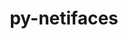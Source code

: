 ---
title: "py-netifaces"
layout: cache
categories: [package, develop-2024-06-09]
meta: {"versions": ["0.10.5"], "compilers": ["gcc@=11.4.0", "gcc@=9.4.0", "oneapi@=2024.0.0"], "oss": ["ubuntu20.04", "ubuntu22.04"], "platforms": ["linux"], "targets": ["neoverse_v1", "neoverse_v2", "ppc64le", "x86_64_v3"], "stacks": ["e4s", "e4s-neoverse-v2", "e4s-neoverse_v1", "e4s-oneapi", "e4s-power", "root"], "num_specs": 5, "num_specs_by_stack": {"root": 5, "e4s-oneapi": 1, "e4s-neoverse-v2": 1, "e4s-power": 1, "e4s": 1, "e4s-neoverse_v1": 1}}
spec_details: [{"hash": "g325re7zcef3dudoovpssc4pkjirqiin", "compiler": "oneapi@=2024.0.0", "versions": ["0.10.5"], "os": "ubuntu22.04", "platform": "linux", "target": "x86_64_v3", "variants": ["build_system=python_pip"], "stacks": ["root", "e4s-oneapi"], "size": "-", "tarball": "https://binaries.spack.io/develop-2024-06-09/build_cache/linux-ubuntu22.04-x86_64_v3/oneapi-2024.0.0/py-netifaces-0.10.5/linux-ubuntu22.04-x86_64_v3-oneapi-2024.0.0-py-netifaces-0.10.5-g325re7zcef3dudoovpssc4pkjirqiin.spack"}, {"hash": "5chddusa7r36wpwsht3pil4bd4l42e4m", "compiler": "gcc@=11.4.0", "versions": ["0.10.5"], "os": "ubuntu22.04", "platform": "linux", "target": "neoverse_v2", "variants": ["build_system=python_pip"], "stacks": ["root", "e4s-neoverse-v2"], "size": "-", "tarball": "https://binaries.spack.io/develop-2024-06-09/build_cache/linux-ubuntu22.04-neoverse_v2/gcc-11.4.0/py-netifaces-0.10.5/linux-ubuntu22.04-neoverse_v2-gcc-11.4.0-py-netifaces-0.10.5-5chddusa7r36wpwsht3pil4bd4l42e4m.spack"}, {"hash": "eqixxrtwvruxpdgs2r7jlzortt3dic2i", "compiler": "gcc@=9.4.0", "versions": ["0.10.5"], "os": "ubuntu20.04", "platform": "linux", "target": "ppc64le", "variants": ["build_system=python_pip"], "stacks": ["e4s-power", "root"], "size": "-", "tarball": "https://binaries.spack.io/develop-2024-06-09/build_cache/linux-ubuntu20.04-ppc64le/gcc-9.4.0/py-netifaces-0.10.5/linux-ubuntu20.04-ppc64le-gcc-9.4.0-py-netifaces-0.10.5-eqixxrtwvruxpdgs2r7jlzortt3dic2i.spack"}, {"hash": "jxsrg4bsgkk3qyvwvpvyncifw3cpoqqg", "compiler": "gcc@=11.4.0", "versions": ["0.10.5"], "os": "ubuntu22.04", "platform": "linux", "target": "x86_64_v3", "variants": ["build_system=python_pip"], "stacks": ["root", "e4s"], "size": "-", "tarball": "https://binaries.spack.io/develop-2024-06-09/build_cache/linux-ubuntu22.04-x86_64_v3/gcc-11.4.0/py-netifaces-0.10.5/linux-ubuntu22.04-x86_64_v3-gcc-11.4.0-py-netifaces-0.10.5-jxsrg4bsgkk3qyvwvpvyncifw3cpoqqg.spack"}, {"hash": "ibysldzulfqdffza3qyy6aqe7aglwei4", "compiler": "gcc@=11.4.0", "versions": ["0.10.5"], "os": "ubuntu22.04", "platform": "linux", "target": "neoverse_v1", "variants": ["build_system=python_pip"], "stacks": ["e4s-neoverse_v1", "root"], "size": "-", "tarball": "https://binaries.spack.io/develop-2024-06-09/build_cache/linux-ubuntu22.04-neoverse_v1/gcc-11.4.0/py-netifaces-0.10.5/linux-ubuntu22.04-neoverse_v1-gcc-11.4.0-py-netifaces-0.10.5-ibysldzulfqdffza3qyy6aqe7aglwei4.spack"}]
---